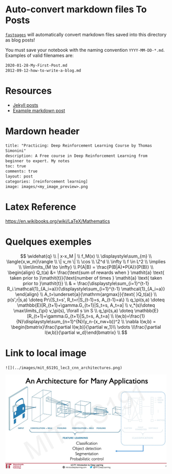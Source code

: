 

# Auto-convert markdown files To Posts

[`fastpages`](https://github.com/fastai/fastpages) will automatically convert markdown files saved into this directory as blog posts!

You must save your notebook with the naming convention `YYYY-MM-DD-*.md`.  Examples of valid filenames are:

```shell
2020-01-28-My-First-Post.md
2012-09-12-how-to-write-a-blog.md
```

# Resources

- [Jekyll posts](https://jekyllrb.com/docs/posts/)
- [Example markdown post](https://github.com/fastai/fastpages/blob/master/_posts/2020-01-14-test-markdown-post.md)



# Mardown header

```markdon
title: "Practicing: Deep Reinforcement Learning Course by Thomas Simonini"
description: A Free course in Deep Reinforcement Learning from beginner to expert. My notes
toc: true
comments: true
layout: post
categories: [reinforcement learning]
image: images/<my_image_preview>.png
```



# Latex Reference

https://en.wikibooks.org/wiki/LaTeX/Mathematics



# Quelques exemples

$$
\widehat{q}
\\
| x-x_M |
\\
f_M(x)
\\
\displaystyle\sum_{m}
\\
\langle{x,w_m}\rangle
\\
\| v_m \|
\\
\cos
\\
\Z^d
\\
\infty
\\
f \in L^2
\\
\implies 
\\
\lim\limits_{M \to \infty}
\\
P(A|B) = \frac{P(B|A)*P(A)}{P(B)}
\\
\begin{align}
Q_t(a) &= \frac{\text{sum of rewards when } \mathit{a} \text{ taken prior to }\mathit{t}}{\text{number of times } \mathit{a} \text{ taken prior to }\mathit{t}} \\
& = \frac{\displaystyle\sum_{i=1}^{t-1} R_i.\mathcal{1}_{A_i=a}}{\displaystyle\sum_{i=1}^{t-1} \mathcal{1}_{A_i=a}}
\end{align}
\\
A_t=\underset{a}{\mathrm{argmax}}{\text{ }Q_t(a)}
\\
p(s',r|s,a) \doteq Pr\{S_t=s', R_t=r|S_{t-1}=s, A_{t-1}=a\}
\\
q_\pi(s,a) \doteq \mathbb{E}[R_{t+1}+\gamma.G_{t+1}|S_t=s, A_t=a]
\\
v_*(s)\doteq \max\limits_{\pi} v_\pi(s), \forall s \in S
\\
q_\pi(s,a) \doteq \mathbb{E}[R_{t+1}+\gamma.G_{t+1}|S_t=s, A_t=a]
\\
l(w,b)=\frac{1}{N}\displaystyle\sum_{n=1}^{N}(y_n-(x_nw+b))^2
\\
\nabla l(w,b) = \begin{bmatrix}\frac{\partial l(w,b)}{\partial w_1}\\ \vdots \\\frac{\partial l(w,b)}{\partial w_d}\end{bmatrix}
\\
$$



# Link to local image

`![](../images/mit_6S191_lec3_cnn_architectures.png)`



![](../images/mit_6S191_lec3_cnn_architectures.png)
